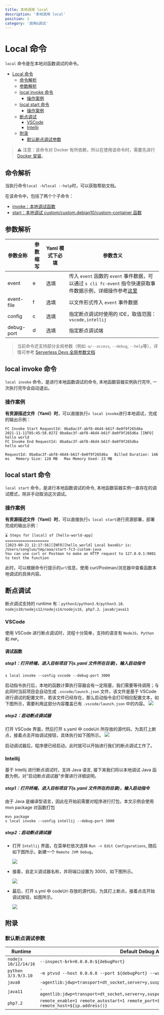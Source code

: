 ```yaml
---
title: 本地调用 local
description: '本地调用 local'
position: 1
category: '调用&调试'
---
```


# Local 命令

`local` 命令是在本地对函数调试的命令。

- [Local 命令](#local-命令)
  - [命令解析](#命令解析)
  - [参数解析](#参数解析)
  - [local invoke 命令](#local-invoke-命令)
    - [操作案例](#操作案例)
  - [local start 命令](#local-start-命令)
    - [操作案例](#操作案例-1)
  - [断点调试](#断点调试)
    - [VSCode](#vscode)
    - [Intellij](#intellij)
  - [附录](#附录)
    - [默认断点调试参数](#默认断点调试参数)

> ⚠️ 注意：该命令对 Docker 有所依赖，所以在使用该命令时，需要先进行 [Docker 安装](https://docs.docker.com/get-docker/)。

## 命令解析

当执行命令`local -h`/`local --help`时，可以获取帮助文档。

在该命令中，包括了两个个子命令：

- [invoke：本地调试函数](#local-invoke-命令)
- [start：本地调试 custom/custom.debian10/custom-container 函数](#local-start-命令)

## 参数解析

| 参数全称   | 参数缩写 | Yaml 模式下必填 | 参数含义                                                                                                                                                                                 |
| ---------- | -------- | --------------- | ---------------------------------------------------------------------------------------------------------------------------------------------------------------------------------------- |
| event      | e        | 选填            | 传入 `event` 函数的 `event` 事件数据，可以通过 `s cli fc-event` 指令快速获取事件数据示例，详细操作参考[这里](https://github.com/devsapp/fc/blob/main/docs/zh/command/invoke.md#注意事项) |
| event-file | f        | 选填            | 以文件形式传入 `event` 事件数据                                                                                                                                                          |
| config     | c        | 选填            | 指定断点调试时使用的 IDE，取值范围：`vscode,intellij`                                                                                                                                    |
| debug-port | d        | 选填            | 指定断点调试端                                                                                                                                                                           |

<!--       | tmp-dir  | -               | 选填 | 自定义函数运行环境中 `/tmp` 路径的本机挂载路径，默认为 `./.s/tmp/invoke/functionName`/ | -->

> 当前命令还支持部分全局参数（例如`-a/--access`, `--debug`, `--help`等），详情可参考 [Serverless Devs 全局参数文档](https://github.com/Serverless-Devs/Serverless-Devs/blob/master/docs/zh/command/readme.md#%E5%85%A8%E5%B1%80%E5%8F%82%E6%95%B0)

## local invoke 命令

`local invoke` 命令，是进行本地函数调试的命令, 本地函数容器实例执行完毕, 一次执行完毕会自动退出。

### 操作案例

**有资源描述文件（Yaml）时**，可以直接执行`s local invoke`进行本地调试，完成的输出示例：

```
FC Invoke Start RequestId: 0ba8ac3f-abf8-46d4-b61f-8e0f9f265d6a
2021-11-11T05:45:58.027Z 0ba8ac3f-abf8-46d4-b61f-8e0f9f265d6a [INFO] hello world
FC Invoke End RequestId: 0ba8ac3f-abf8-46d4-b61f-8e0f9f265d6a
hello world

RequestId: 0ba8ac3f-abf8-46d4-b61f-8e0f9f265d6a   Billed Duration: 146 ms   Memory Size: 128 MB   Max Memory Used: 23 MB
```

## local start 命令

`local start` 命令，是进行本地函数调试的命令, 本地函数容器实例一直存在的调试模式，除非手动取消这次调试。

### 操作案例

**有资源描述文件（Yaml）时**，可以直接执行`s local start`进行资源部署，部署完成的输出示例：

```text
⌛ Steps for [local] of [hello-world-app]
====================
[2023-09-21 12:17:56][INFO][hello_world] Local baseDir is: /Users/songluo/tmp/aaa/start-fc3-custom-java
You can use curl or Postman to make an HTTP request to 127.0.0.1:9001 to test the function
```

此时，可以根据命令行提示的`url`信息，使用 curl/Postman/浏览器中查看函数本地调试的具体内容。

## 断点调试

断点调试支持的 runtime 有：`python3/python3.9/python3.10、nodejs10/nodejs12/nodejs14/nodejs16, php7.2、java8/java11`

### VSCode

使用 VSCode 进行断点调试时，流程十分简单，支持的语言有 `NodeJS`、`Python` 和 `PHP`。

#### 调试函数

##### step1：打开终端，进入目标项目下(s.yaml 文件所在目录)，输入启动指令

```
s local invoke --config vscode --debug-port 3000
```

启动指令执行后，本地的函数计算执行容器会有一定阻塞，我们需要等待调用；与此同时当前项目会自动生成 `.vscode/launch.json` 文件，该文件是基于 VSCode 进行调试的配置文件，若该文件已经存在，那么启动指令会打印相应配置文本，如下图所示，需要利用这部分内容覆盖已有 `.vscode/launch.json` 中的内容。
![](https://img.alicdn.com/imgextra/i3/O1CN01DcU4ca1VBiSYwrFh4_!!6000000002615-2-tps-1142-387.png)

##### step2：启动断点调试器

打开 VSCode 界面，然后打开 s.yaml 中 codeUri 所存放的源代码，为其打上断点，接着点击开始调试按钮，具体执行如下图所示。
![](https://img.alicdn.com/imgextra/i3/O1CN01yycXnv1vzLO4cB9pv_!!6000000006243-2-tps-750-410.png)

启动调试器后，程序便已经启动，此时就可以开始进行我们的断点调试工作了。

### Intellij

基于 Intellij 进行断点调试时，支持 Java 语言, 接下来我们将以本地调试 Java 函数为例，对"启动断点调试器"步骤进行详细说明。

##### step1：打开终端，进入目标项目下(s.yaml 文件所在的目录)，输入启动指令

由于 Java 是编译型语言，因此在开始前需要对程序进行打包，本文示例会使用 mvn package 对函数打包

```
mvn package
s local invoke --config intellij --debug-port 3000
```

##### step2：启动断点调试器

- 打开 `Intellij` 界面，在菜单栏依次选择 `Run -> Edit Configurations`, 随后如下图所示，新建一个 `Remote JVM Debug`。

  ![](https://img.alicdn.com/imgextra/i3/O1CN01rauocH1lv5Y3crJOB_!!6000000004880-2-tps-1080-389.png)

- 接着，自定义调试器名称，并将端口设置为 3000，如下图所示。

  ![](https://img.alicdn.com/imgextra/i4/O1CN01FRAQlP1cXQXeReL4z_!!6000000003610-2-tps-1080-817.png)

- 最后，打开 s.yml 中 codeUri 存放的源代码，为其打上断点，接着点击开始调试按钮，如图所示。

  ![](https://img.alicdn.com/imgextra/i1/O1CN01uaa9LY1kBSTUS6hdp_!!6000000004645-2-tps-1080-663.png)

## 附录

### 默认断点调试参数

| **Runtime**          | **Default Debug Args**                                                                    |
| -------------------- | ----------------------------------------------------------------------------------------- |
| `nodejs 10/12/14/16` | `--inspect-brk=0.0.0.0:${debugPort}`                                                      |
| `python 3/3.9/3.10`  | `-m ptvsd --host 0.0.0.0 --port ${debugPort} --wait`                                      |
| `java8`              | `-agentlib:jdwp=transport=dt_socket,server=y,suspend=y,quiet=y,address=${debugPort}`      |
| `java11`             | `-agentlib:jdwp=transport=dt_socket,server=y,suspend=y,quiet=y,address=*:${debugPort}`    |
| `php7.2`             | `remote_enable=1 remote_autostart=1 remote_port=${debugPort} remote_host=${ip.address()}` |
